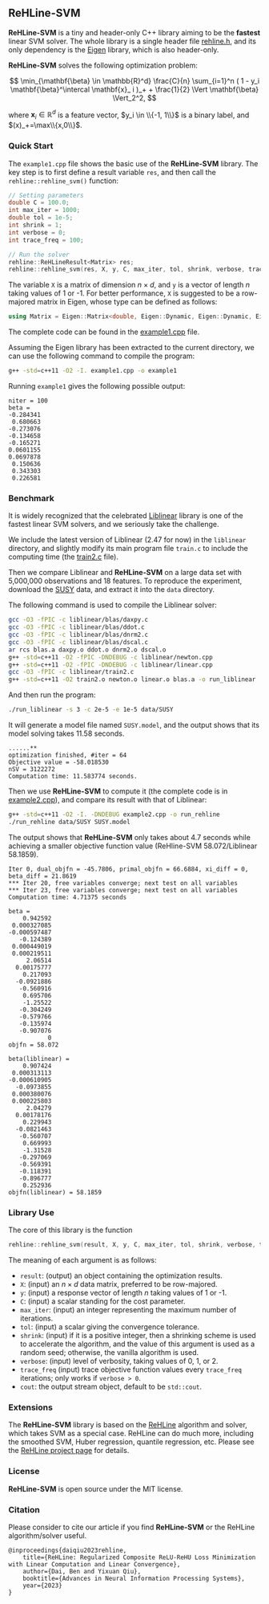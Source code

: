 ## ReHLine-SVM

**ReHLine-SVM** is a tiny and header-only C++ library aiming to be
the **fastest** linear SVM solver. The whole library is a single
header file [rehline.h](rehline.h), and its only dependency is the
[Eigen](https://eigen.tuxfamily.org) library, which is also header-only.

**ReHLine-SVM** solves the following optimization problem:

$$
  \min_{\mathbf{\beta} \in \mathbb{R}^d} \frac{C}{n} \sum_{i=1}^n ( 1 - y_i \mathbf{\beta}^\intercal \mathbf{x}_ i )_+ + \frac{1}{2} \Vert \mathbf{\beta} \Vert_2^2,
$$

where $\mathbf{x}_ i \in \mathbb{R}^d$ is a feature vector, $y_i \in \\{-1, 1\\}$ is a binary label, and $(x)_+=\max\\{x,0\\}$.

### Quick Start

The `example1.cpp` file shows the basic use of the **ReHLine-SVM**
library. The key step is to first define a result variable `res`,
and then call the `rehline::rehline_svm()` function:

```cpp
// Setting parameters
double C = 100.0;
int max_iter = 1000;
double tol = 1e-5;
int shrink = 1;
int verbose = 0;
int trace_freq = 100;

// Run the solver
rehline::ReHLineResult<Matrix> res;
rehline::rehline_svm(res, X, y, C, max_iter, tol, shrink, verbose, trace_freq);
```

The variable `X` is a matrix of dimension $n\times d$, and `y`
is a vector of length $n$ taking values of 1 or -1.
For better performance, `X` is suggested to be a row-majored matrix
in Eigen, whose type can be defined as follows:

```cpp
using Matrix = Eigen::Matrix<double, Eigen::Dynamic, Eigen::Dynamic, Eigen::RowMajor>;
```

The complete code can be found in the [example1.cpp](example1.cpp) file.

Assuming the Eigen library has been extracted to the current directory,
we can use the following command to compile the program:

```bash
g++ -std=c++11 -O2 -I. example1.cpp -o example1
```

Running `example1` gives the following possible output:

```
niter = 100
beta =
-0.284341
 0.680663
-0.273076
-0.134658
-0.165271
0.0601155
0.0697878
 0.150636
 0.343303
 0.226581
```

### Benchmark

It is widely recognized that the celebrated
[Liblinear](https://www.csie.ntu.edu.tw/~cjlin/liblinear/) library
is one of the fastest linear SVM solvers,
and we seriously take the challenge.

We include the latest version of Liblinear (2.47 for now) in the
`liblinear` directory, and slightly modify its main program file
`train.c` to include the computing time
(the [train2.c](liblinear/train2.c) file).

Then we compare Liblinear and **ReHLine-SVM** on a large data set with
5,000,000 observations and 18 features. To reproduce the experiment,
download the [SUSY](https://www.csie.ntu.edu.tw/~cjlin/libsvmtools/datasets/binary/SUSY.xz) data,
and extract it into the `data` directory.

The following command is used to compile the Liblinear solver:

```bash
gcc -O3 -fPIC -c liblinear/blas/daxpy.c
gcc -O3 -fPIC -c liblinear/blas/ddot.c
gcc -O3 -fPIC -c liblinear/blas/dnrm2.c
gcc -O3 -fPIC -c liblinear/blas/dscal.c
ar rcs blas.a daxpy.o ddot.o dnrm2.o dscal.o
g++ -std=c++11 -O2 -fPIC -DNDEBUG -c liblinear/newton.cpp
g++ -std=c++11 -O2 -fPIC -DNDEBUG -c liblinear/linear.cpp
gcc -O3 -fPIC -c liblinear/train2.c
g++ -std=c++11 -O2 train2.o newton.o linear.o blas.a -o run_liblinear
```

And then run the program:

```bash
./run_liblinear -s 3 -c 2e-5 -e 1e-5 data/SUSY
```

It will generate a model file named `SUSY.model`, and the output
shows that its model solving takes 11.58 seconds.

```
......**
optimization finished, #iter = 64
Objective value = -58.018530
nSV = 3122272
Computation time: 11.583774 seconds.
```

Then we use **ReHLine-SVM** to compute it
(the complete code is in [example2.cpp](example2.cpp)),
and compare its result with
that of Liblinear:

```bash
g++ -std=c++11 -O2 -I. -DNDEBUG example2.cpp -o run_rehline
./run_rehline data/SUSY SUSY.model
```

The output shows that **ReHLine-SVM** only takes about 4.7 seconds
while achieving a smaller objective function value (ReHline-SVM 58.072/Liblinear 58.1859).

```
Iter 0, dual_objfn = -45.7806, primal_objfn = 66.6884, xi_diff = 0, beta_diff = 21.8619
*** Iter 20, free variables converge; next test on all variables
*** Iter 23, free variables converge; next test on all variables
Computation time: 4.71375 seconds

beta =
    0.942592
 0.000327085
-0.000597487
   -0.124389
 0.000449019
 0.000219511
     2.06514
  0.00175777
    0.217093
  -0.0921886
   -0.560916
    0.695706
    -1.25522
   -0.304249
   -0.579766
   -0.135974
   -0.907076
           0
objfn = 58.072

beta(liblinear) =
    0.907424
 0.000313113
-0.000610905
  -0.0973855
 0.000380076
 0.000225803
     2.04279
  0.00178176
    0.229943
  -0.0821463
   -0.560707
    0.669993
    -1.31528
   -0.297069
   -0.569391
   -0.118391
   -0.896777
    0.252936
objfn(liblinear) = 58.1859
```

### Library Use

The core of this library is the function

```cpp
rehline::rehline_svm(result, X, y, C, max_iter, tol, shrink, verbose, trace_freq, cout)
```

The meaning of each argument is as follows:

- `result`: (output) an object containing the optimization results.
- `X`: (input) an $n\times d$ data matrix, preferred to be row-majored.
- `y`: (input) a response vector of length $n$ taking values of 1 or -1.
- `C`: (input) a scalar standing for the cost parameter.
- `max_iter`: (input) an integer representing the maximum number of iterations.
- `tol`: (input) a scalar giving the convergence tolerance.
- `shrink`: (input) if it is a positive integer, then a shrinking scheme is used to accelerate the algorithm, and the value of this argument is used as a random seed; otherwise, the vanilla algorithm is used.
- `verbose`: (input) level of verbosity, taking values of 0, 1, or 2.
- `trace_freq` (input) trace objective function values every `trace_freq` iterations; only works if `verbose > 0`.
- `cout`: the output stream object, default to be `std::cout`.

### Extensions

The **ReHLine-SVM** library is based on the
[ReHLine](https://rehline.github.io/) algorithm and solver, which takes SVM
as a special case. ReHLine can do much more, including the smoothed SVM,
Huber regression, quantile regression, etc. Please see the
[ReHLine project page](https://rehline.github.io/) for details.

### License

**ReHLine-SVM** is open source under the MIT license.

### Citation

Please consider to cite our article if you find **ReHLine-SVM** or
the ReHLine algorithm/solver useful.

```
@inproceedings{daiqiu2023rehline,
    title={ReHLine: Regularized Composite ReLU-ReHU Loss Minimization with Linear Computation and Linear Convergence},
    author={Dai, Ben and Yixuan Qiu},
    booktitle={Advances in Neural Information Processing Systems},
    year={2023}
}
```
